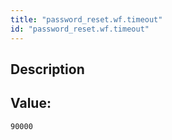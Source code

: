 ```yaml
---
title: "password_reset.wf.timeout"
id: "password_reset.wf.timeout"
---
```

## Description



## Value: 
```
90000
```